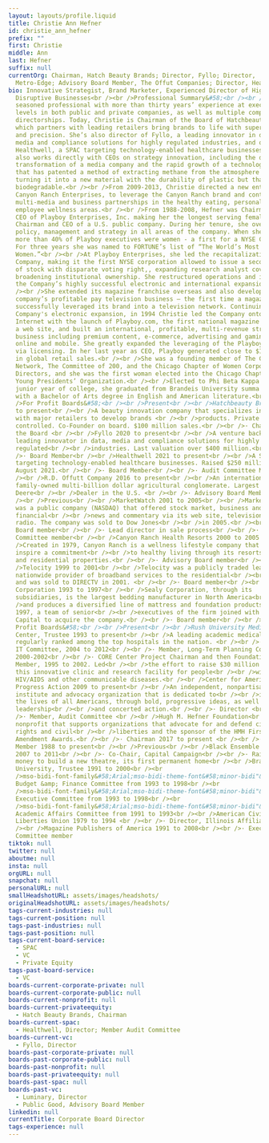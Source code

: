 ```yaml
---
layout: layouts/profile.liquid
title: Christie Ann Hefner
id: christie_ann_hefner
prefix: ""
first: Christie
middle: Ann
last: Hefner
suffix: null
currentOrg: Chairman, Hatch Beauty Brands; Director, Fyllo; Director,
  Metro-Edge; Advisory Board Member, The Offut Companies; Director, Healthwell
bio: Innovative Strategist, Brand Marketer, Experienced Director of High Growth
  Disruptive Businesses<br /><br />Professional Summary&#58;<br /><br />A
  seasoned professional with more than thirty years’ experience at executive
  levels in both public and private companies, as well as multiple company
  directorships. Today, Christie is Chairman of the Board of Hatchbeauty Brands,
  which partners with leading retailers bring brands to life with superior speed
  and precision. She’s also director of Fyllo, a leading innovator in data,
  media and compliance solutions for highly regulated industries, and of
  Healthwell, a SPAC targeting technology-enabled healthcare businesses. She
  also works directly with CEOs on strategy innovation, including the digital
  transformation of a media company and the rapid growth of a technology company
  that has patented a method of extracting methane from the atmosphere and
  turning it into a new material with the durability of plastic but that’s ocean
  biodegradable.<br /><br />From 2009-2013, Christie directed a new entity,
  Canyon Ranch Enterprises, to leverage the Canyon Ranch brand and content via
  multi-media and business partnerships in the healthy eating, personal care and
  employee wellness areas.<br /><br />From 1988-2008, Hefner was Chairman and
  CEO of Playboy Enterprises, Inc. making her the longest serving female
  Chairman and CEO of a U.S. public company. During her tenure, she oversaw
  policy, management and strategy in all areas of the company. When she retired
  more than 40% of Playboy executives were women - a first for a NYSE Company.
  For three years she was named to FORTUNE’s list of “The World’s Most Powerful
  Women.”<br /><br />At Playboy Enterprises, she led the recapitalization of the
  Company, making it the first NYSE corporation allowed to issue a second class
  of stock with disparate voting right,, expanding research analyst coverage and
  broadening institutional ownership. She restructured operations and initiated
  the Company’s highly successful electronic and international expansion.<br
  /><br />She extended its magazine franchise overseas and also developed the
  company’s profitable pay television business — the first time a magazine
  successfully leveraged its brand into a television network. Continuing the
  Company's electronic expansion, in 1994 Christie led the Company onto the
  Internet with the launch of Playboy.com, the first national magazine to launch
  a web site, and built an international, profitable, multi-revenue stream
  business including premium content, e-commerce, advertising and gaming, both
  online and mobile. She greatly expanded the leveraging of the Playboy brand
  via licensing. In her last year as CEO, Playboy generated close to $1 billion
  in global retail sales.<br /><br />She was a founding member of The Chicago
  Network, The Committee of 200, and the Chicago Chapter of Women Corporate
  Directors, and she was the first woman elected into the Chicago Chapter of the
  Young Presidents’ Organization.<br /><br />Elected to Phi Beta Kappa in her
  junior year of college, she graduated from Brandeis University summa cum laude
  with a Bachelor of Arts degree in English and American literature.<br /><br
  />For Profit Boards&#58;<br /><br />Present<br /><br />Hatchbeauty Brands 2014
  to present<br /><br />A beauty innovation company that specializes in working
  with major retailers to develop brands <br /><br />products. Private equity
  controlled. Co-Founder on board. $100 million sales.<br /><br />· Chairman of
  the Board <br /><br />Fyllo 2020 to present<br /><br />A venture backed
  leading innovator in data, media and compliance solutions for highly
  regulated<br /><br />industries. Last valuation over $400 million.<br /><br
  />· Board Member<br /><br />Healthwell 2021 to present<br /><br />A SPAC
  targeting technology-enabled healthcare businesses. Raised $250 million in
  August 2021.<br /><br />· Board Member<br /><br />· Audit Committee Member<br
  /><br />R.D. Offutt Company 2016 to present<br /><br />An international,
  family-owned multi-billion dollar agricultural conglomerate. Largest John
  Deere<br /><br />Dealer in the U.S. <br /><br />· Advisory Board Member <br
  /><br />Previous<br /><br />MarketWatch 2001 to 2005<br /><br />MarketWatch
  was a public company (NASDAQ) that offered stock market, business and
  financial<br /><br />news and commentary via its web site, television and
  radio. The company was sold to Dow Jones<br /><br />in 2005.<br /><br />·
  Board member<br /><br />· Lead director in sale process<br /><br />· Audit
  Committee member<br /><br />Canyon Ranch Health Resorts 2000 to 2005 <br /><br
  />Created in 1979, Canyon Ranch is a wellness lifestyle company that aims to
  inspire a commitment<br /><br />to healthy living through its resorts, spas
  and residential properties.<br /><br />· Advisory Board member<br /><br
  />Telocity 1999 to 2001<br /><br />Telocity was a publicly traded leading
  nationwide provider of broadband services to the residential<br /><br />market
  and was sold to DIRECTV in 2001. <br /><br />· Board member<br /><br />Sealy
  Corporation 1993 to 1997<br /><br />Sealy Corporation, through its
  subsidiaries, is the largest bedding manufacturer in North America<br /><br
  />and produces a diversified line of mattress and foundation products. In
  1997, a team of senior<br /><br />executives of the firm joined with Bain
  Capital to acquire the company.<br /><br />· Board member<br /><br />Not for
  Profit Boards&#58;<br /><br />Present<br /><br />Rush University Medical
  Center, Trustee 1993 to present<br /><br />A leading academic medical center
  regularly ranked among the top hospitals in the nation. <br /><br />· Member,
  IT Committee, 2004 to 2012<br /><br />· Member, Long-Term Planning Committee,
  2000-2002<br /><br />· CORE Center Project Chairman and then Foundation Board
  Member, 1995 to 2002. Led<br /><br />the effort to raise $30 million to build
  this innovative clinic and research facility for people<br /><br />with
  HIV/AIDS and other communicable diseases.<br /><br />Center for American
  Progress Action 2009 to present<br /><br />An independent, nonpartisan policy
  institute and advocacy organization that is dedicated to<br /><br />improving
  the lives of all Americans, through bold, progressive ideas, as well as strong
  leadership<br /><br />and concerted action.<br /><br />· Director <br /><br
  />· Member, Audit Committee <br /><br />Hugh M. Hefner Foundation<br /><br />A
  nonprofit that supports organizations that advocate for and defend civil
  rights and civil<br /><br />liberties and the sponsor of the HMH First
  Amendment Awards.<br /><br />· Chairman 2017 to present <br /><br />· Board
  Member 1988 to present<br /><br />Previous<br /><br />Black Ensemble Theatre
  2007 to 2011<br /><br />· Co-Chair, Capital Campaign<br /><br />· Raised the
  money to build a new theatre, its first permanent home<br /><br />Brandeis
  University, Trustee 1991 to 2000<br /><br
  />mso-bidi-font-family&#58;Arial;mso-bidi-theme-font&#58;minor-bidi"&gt;Chair,
  Budget &amp; Finance Committee from 1993 to 1998<br /><br
  />mso-bidi-font-family&#58;Arial;mso-bidi-theme-font&#58;minor-bidi"&gt;Member,
  Executive Committee from 1993 to 1998<br /><br
  />mso-bidi-font-family&#58;Arial;mso-bidi-theme-font&#58;minor-bidi"&gt;Member,
  Academic Affairs Committee from 1991 to 1993<br /><br />American Civil
  Liberties Union 1979 to 1994 <br /><br />· Director, Illinois Affiliate <br
  /><br />Magazine Publishers of America 1991 to 2008<br /><br />· Executive
  Committee member
tiktok: null
twitter: null
aboutme: null
insta: null
orgURL: null
snapchat: null
personalURL: null
smallHeadshotURL: assets/images/headshots/
originalHeadshotURL: assets/images/headshots/
tags-current-industries: null
tags-current-position: null
tags-past-industries: null
tags-past-position: null
tags-current-board-service:
  - SPAC
  - VC
  - Private Equity
tags-past-board-service:
  - VC
boards-current-corporate-private: null
boards-current-corporate-public: null
boards-current-nonprofit: null
boards-current-privateequity:
  - Hatch Beauty Brands, Chairman
boards-current-spac:
  - Healthwell, Director; Member Audit Committee
boards-current-vc:
  - Fyllo, Director
boards-past-corporate-private: null
boards-past-corporate-public: null
boards-past-nonprofit: null
boards-past-privateequity: null
boards-past-spac: null
boards-past-vc:
  - Luminary, Director
  - Public Good, Advisory Board Member
linkedin: null
currentTitle: Corporate Board Director
tags-experience: null
---
```

